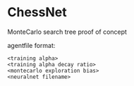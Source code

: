 # ChessNet
MonteCarlo search tree proof of concept

agentfile format:

```
<training alpha>
<training alpha decay ratio>
<montecarlo exploration bias>
<neuralnet filename>
```
